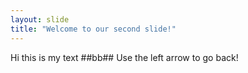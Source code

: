 ```yaml
---
layout: slide
title: "Welcome to our second slide!"
---
```

Hi this is my text ##bb##
Use the left arrow to go back!
